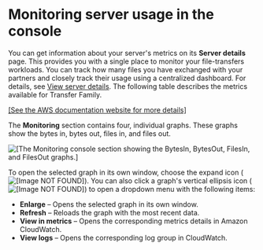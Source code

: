 # Monitoring server usage in the console<a name="monitor-usage-transfer-console"></a>

 You can get information about your server's metrics on its **Server details** page\. This provides you with a single place to monitor your file\-transfers workloads\. You can track how many files you have exchanged with your partners and closely track their usage using a centralized dashboard\. For details, see [View server details](configuring-servers-view-info.md)\. The following table describes the metrics available for Transfer Family\. 

[\[See the AWS documentation website for more details\]](http://docs.aws.amazon.com/transfer/latest/userguide/monitor-usage-transfer-console.html)

 The **Monitoring** section contains four, individual graphs\. These graphs show the bytes in, bytes out, files in, and files out\. 

![\[The Monitoring console section showing the BytesIn, BytesOut, FilesIn, and FilesOut graphs.\]](http://docs.aws.amazon.com/transfer/latest/userguide/images/metrics.png)

 To open the selected graph in its own window, choose the expand icon \(![\[Image NOT FOUND\]](http://docs.aws.amazon.com/transfer/latest/userguide/images/expand.png)\)\. You can also click a graph's vertical ellipsis icon \(![\[Image NOT FOUND\]](http://docs.aws.amazon.com/transfer/latest/userguide/images/vertical-ellipsis.png)\) to open a dropdown menu with the following items: 
+ **Enlarge** – Opens the selected graph in its own window\.
+ **Refresh** – Reloads the graph with the most recent data\.
+ **View in metrics** – Opens the corresponding metrics details in Amazon CloudWatch\.
+ **View logs** – Opens the corresponding log group in CloudWatch\.